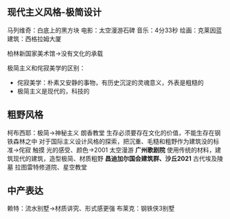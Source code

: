 ## 现代主义风格-极简设计

马列维奇：白底上的黑方块
电影：太空漫游石碑
音乐：4分33秒
绘画：克莱因蓝
建筑：西格拉姆大厦

柏林新国家美术馆->没有文化的承载

极简主义和侘寂美学的区别：
- 侘寂美学：朴素又安静的事物，有历史沉淀的灵魂意义，外表是粗糙的
- 极简主义是现代的，科技的

## 粗野风格

柯布西耶：极简->神秘主义 朗香教堂
生存必须要存在文化的价值，不能生存在钢铁森林之中
对于国际主义设计风格的探索，把沉重、毛糙和粗野作为建筑没的标准->侘寂
触摸
光的感受、颜色->2001 太空漫游
**广州歌剧院**
使用传统的材料，建筑现代的建筑，造型极简、材质粗野
**昌迪加尔国会建筑群、沙丘2021**
古代埃及陵墓
拉图雷特修道院、星空教堂

## 中产表达

赖特：流水别墅->材质讲究、形式感更强
布莱克：钢铁侠3别墅